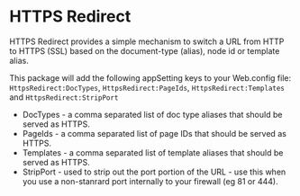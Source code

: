 # HTTPS Redirect

HTTPS Redirect provides a simple mechanism to switch a URL from HTTP to HTTPS (SSL) based on the document-type (alias), node id or template alias.

This package will add the following appSetting keys to your Web.config file: `HttpsRedirect:DocTypes`, `HttpsRedirect:PageIds`, `HttpsRedirect:Templates` and `HttpsRedirect:StripPort`

* DocTypes - a comma separated list of doc type aliases that should be served as HTTPS.
* PageIds - a comma separated list of page IDs that should be served as HTTPS.
* Templates - a comma separated list of template aliases that should be served as HTTPS.
* StripPort - used to strip out the port portion of the URL - use this when you use a non-stanrard port internally to your firewall (eg 81 or 444).
